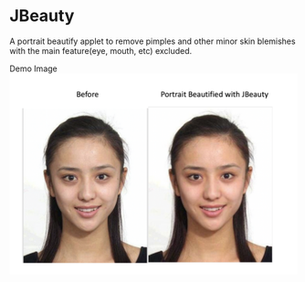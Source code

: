 # JBeauty
A portrait beautify applet to remove pimples and other minor skin blemishes with the main feature(eye, mouth, etc) excluded.

Demo Image
![alt text](https://github.com/oliveDY/JBeauty/blob/master/Demo.png)


